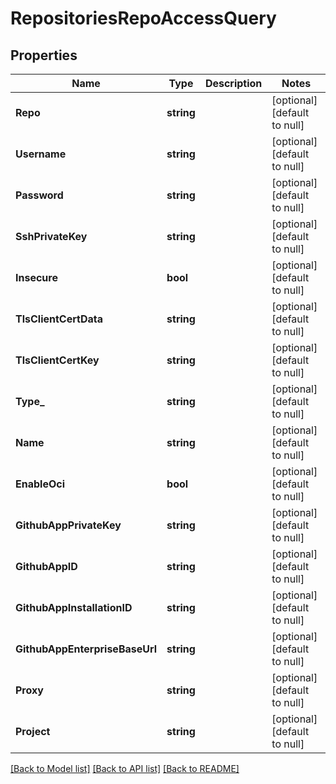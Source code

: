 # RepositoriesRepoAccessQuery

## Properties
Name | Type | Description | Notes
------------ | ------------- | ------------- | -------------
**Repo** | **string** |  | [optional] [default to null]
**Username** | **string** |  | [optional] [default to null]
**Password** | **string** |  | [optional] [default to null]
**SshPrivateKey** | **string** |  | [optional] [default to null]
**Insecure** | **bool** |  | [optional] [default to null]
**TlsClientCertData** | **string** |  | [optional] [default to null]
**TlsClientCertKey** | **string** |  | [optional] [default to null]
**Type_** | **string** |  | [optional] [default to null]
**Name** | **string** |  | [optional] [default to null]
**EnableOci** | **bool** |  | [optional] [default to null]
**GithubAppPrivateKey** | **string** |  | [optional] [default to null]
**GithubAppID** | **string** |  | [optional] [default to null]
**GithubAppInstallationID** | **string** |  | [optional] [default to null]
**GithubAppEnterpriseBaseUrl** | **string** |  | [optional] [default to null]
**Proxy** | **string** |  | [optional] [default to null]
**Project** | **string** |  | [optional] [default to null]

[[Back to Model list]](../README.md#documentation-for-models) [[Back to API list]](../README.md#documentation-for-api-endpoints) [[Back to README]](../README.md)

